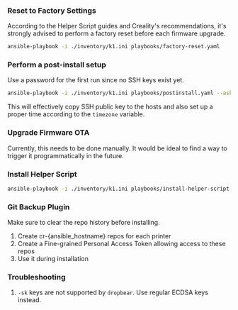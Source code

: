 ### Reset to Factory Settings

According to the Helper Script guides and Creality's recommendations, it's strongly advised to perform a factory reset before each firmware upgrade.

```bash
ansible-playbook -i ./inventory/k1.ini playbooks/factory-reset.yaml
```

### Perform a post-install setup

Use a password for the first run since no SSH keys exist yet.

```bash
ansible-playbook -i ./inventory/k1.ini playbooks/postinstall.yaml --ask-pass
```

This will effectively copy SSH public key to the hosts and also set up a proper time according to the `timezone` variable.

### Upgrade Firmware OTA

Currently, this needs to be done manually. It would be ideal to find a way to trigger it programmatically in the future.

### Install Helper Script

```bash
ansible-playbook -i ./inventory/k1.ini playbooks/install-helper-script.yaml
```

### Git Backup Plugin

Make sure to clear the repo history before installing.

1. Create cr-{ansible_hostname} repos for each printer
2. Create a Fine-grained Personal Access Token allowing access to these repos
3. Use it during installation

### Troubleshooting

1. `-sk` keys are not supported by `dropbear`. Use regular ECDSA keys instead.
